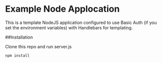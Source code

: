 # Example Node Applocation


This is a template NodeJS application configured to use Basic Auth (if you set the environment variables) with Handlebars for templating.

##Installation

Clone this repo and run server.js

``` 
npm install
```

